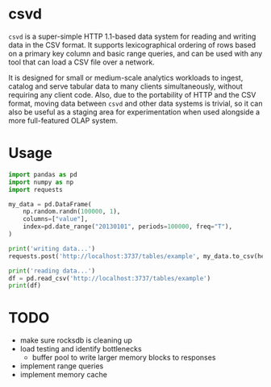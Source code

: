 csvd
====

`csvd` is a super-simple HTTP 1.1-based data system for reading and writing data
in the CSV format. It supports lexicographical ordering of rows based on a
primary key column and basic range queries, and can be used with any tool that
can load a CSV file over a network.

It is designed for small or medium-scale analytics workloads to ingest, catalog
and serve tabular data to many clients simultaneously, without requiring any
client code. Also, due to the portability of HTTP and the CSV format, moving 
data between `csvd` and other data systems is trivial, so it can also be useful
as a staging area for experimentation when used alongside a more full-featured
OLAP system.

# Usage

```python
import pandas as pd
import numpy as np
import requests

my_data = pd.DataFrame(
    np.random.randn(100000, 1),
    columns=["value"],
    index=pd.date_range("20130101", periods=100000, freq="T"),
)

print('writing data...')
requests.post('http://localhost:3737/tables/example', my_data.to_csv(header=True))

print('reading data...')
df = pd.read_csv('http://localhost:3737/tables/example')
print(df)
```

# TODO

* make sure rocksdb is cleaning up
* load testing and identify bottlenecks
    * buffer pool to write larger memory blocks to responses
* implement range queries
* implement memory cache
